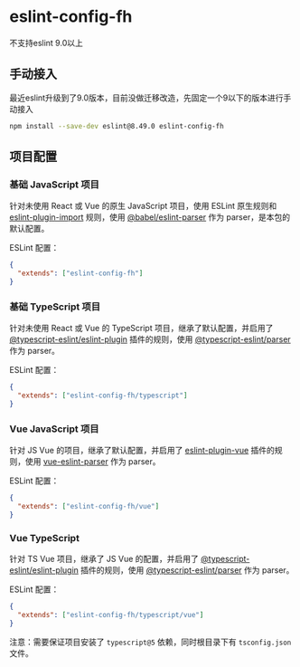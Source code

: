 # eslint-config-fh

不支持eslint 9.0以上

## 手动接入

最近eslint升级到了9.0版本，目前没做迁移改造，先固定一个9以下的版本进行手动接入

```bash
npm install --save-dev eslint@8.49.0 eslint-config-fh
```

## 项目配置

### 基础 JavaScript 项目

针对未使用 React 或 Vue 的原生 JavaScript 项目，使用 ESLint 原生规则和 [eslint-plugin-import](https://www.npmjs.com/package/eslint-plugin-import) 规则，使用 [@babel/eslint-parser](https://www.npmjs.com/package/@babel/eslint-parser) 作为 parser，是本包的默认配置。

ESLint 配置：

```json
{
  "extends": ["eslint-config-fh"]
}
```

### 基础 TypeScript 项目

针对未使用 React 或 Vue 的 TypeScript 项目，继承了默认配置，并启用了 [@typescript-eslint/eslint-plugin](https://github.com/typescript-eslint/typescript-eslint/tree/master/packages/eslint-plugin) 插件的规则，使用 [@typescript-eslint/parser](https://github.com/typescript-eslint/typescript-eslint/tree/master/packages/parser) 作为 parser。

ESLint 配置：

```json
{
  "extends": ["eslint-config-fh/typescript"]
}
```

### Vue JavaScript 项目

针对 JS Vue 的项目，继承了默认配置，并启用了 [eslint-plugin-vue](https://www.npmjs.com/package/eslint-plugin-vue) 插件的规则，使用 [vue-eslint-parser](https://www.npmjs.com/package/vue-eslint-parser) 作为 parser。

ESLint 配置：

```json
{
  "extends": ["eslint-config-fh/vue"]
}
```

### Vue TypeScript

针对 TS Vue 项目，继承了 JS Vue 的配置，并启用了 [@typescript-eslint/eslint-plugin](https://github.com/typescript-eslint/typescript-eslint/tree/master/packages/eslint-plugin) 插件的规则，使用 [@typescript-eslint/parser](https://github.com/typescript-eslint/typescript-eslint/tree/master/packages/parser) 作为 parser。

ESLint 配置：

```json
{
  "extends": ["eslint-config-fh/typescript/vue"]
}
```

注意：需要保证项目安装了 `typescript@5` 依赖，同时根目录下有 `tsconfig.json` 文件。
